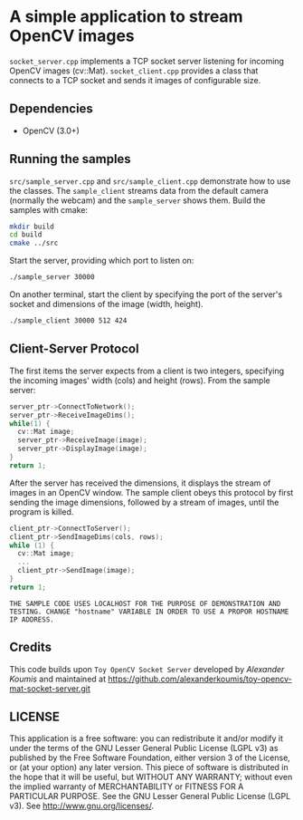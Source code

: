 # A simple application to stream OpenCV images

`socket_server.cpp` implements a TCP socket server listening for incoming OpenCV images (cv::Mat). `socket_client.cpp` provides a class that connects to a TCP socket and sends it images of configurable size.

## Dependencies

* OpenCV (3.0+)

## Running the samples

`src/sample_server.cpp` and `src/sample_client.cpp` demonstrate how to use the classes. The `sample_client` streams data from the default camera (normally the webcam) and the `sample_server` shows them. Build the samples with cmake:
```bash
mkdir build
cd build
cmake ../src
```

Start the server, providing which port to listen on:
```bash
./sample_server 30000
```

On another terminal, start the client by specifying the port of the server's socket and dimensions of the image (width, height). 
```bash
./sample_client 30000 512 424
```

## Client-Server Protocol
The first items the server expects from a client is two integers, specifying the incoming images' width (cols) and height (rows). From the sample server:
```c++
server_ptr->ConnectToNetwork();
server_ptr->ReceiveImageDims();
while(1) {
  cv::Mat image;
  server_ptr->ReceiveImage(image);
  server_ptr->DisplayImage(image);
}
return 1;
```

After the server has received the dimensions, it displays the stream of images in an OpenCV window.
The sample client obeys this protocol by first sending the image dimensions, followed by a stream of images, until the program is killed.
```c++
client_ptr->ConnectToServer();
client_ptr->SendImageDims(cols, rows);
while (1) {
  cv::Mat image;
  ...
  client_ptr->SendImage(image);
}
return 1;
```

`THE SAMPLE CODE USES LOCALHOST FOR THE PURPOSE OF DEMONSTRATION AND TESTING. CHANGE "hostname" VARIABLE IN ORDER TO USE A PROPOR HOSTNAME IP ADDRESS.`

## Credits
This code builds upon `Toy OpenCV Socket Server` developed by *Alexander Koumis* and maintained at <https://github.com/alexanderkoumis/toy-opencv-mat-socket-server.git>

## LICENSE
This application is a free software: you can redistribute it and/or modify it under the terms of the GNU Lesser General Public License (LGPL v3) as published by the Free Software Foundation, either version 3 of the License, or (at your option) any later version. This piece of software is distributed in the hope that it will be useful, but WITHOUT ANY WARRANTY; without even the implied warranty of MERCHANTABILITY or FITNESS FOR A PARTICULAR PURPOSE. See the GNU Lesser General Public License (LGPL v3). See <http://www.gnu.org/licenses/>.